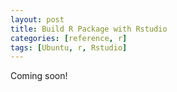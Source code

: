 ```yaml
---
layout: post
title: Build R Package with Rstudio
categories: [reference, r]
tags: [Ubuntu, r, Rstudio]
---
```


Coming soon!
